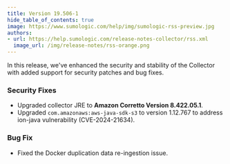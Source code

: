 ```yaml
---
title: Version 19.506-1
hide_table_of_contents: true
image: https://www.sumologic.com/help/img/sumologic-rss-preview.jpg
authors:
- url: https://help.sumologic.com/release-notes-collector/rss.xml
  image_url: /img/release-notes/rss-orange.png
---
```


In this release, we've enhanced the security and stability of the Collector with added support for security patches and bug fixes.

### Security Fixes

- Upgraded collector JRE to **Amazon Corretto Version 8.422.05.1**.
- Upgraded `com.amazonaws:aws-java-sdk-s3` to version 1.12.767 to address ion-java vulnerability (CVE-2024-21634).

### Bug Fix

- Fixed the Docker duplication data re-ingestion issue.
